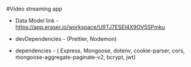 #Video streaming app

- Data Model link - 
https://app.eraser.io/workspace/U9TJ7ESEI4X9OV5SPmku

- devDependencies -
(Prettier, Nodemon)

- dependencies -
( Express, Mongoose, dotenv, cookie-parser, cors, mongoose-aggregate-paginate-v2, bcrypt, jwt)
